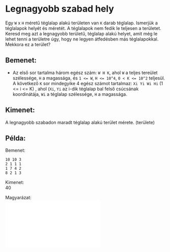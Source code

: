 # Legnagyobb szabad hely  
  
Egy `W` x `H` méretű téglalap alakú területen van `K` darab téglalap. Ismerjük a téglalapok helyét és méretét. A téglalapok nem  fedik le teljesen a területet.  
Keresd meg azt a legnagyobb területű, téglalap alakú helyet, amit még le lehet tenni a területre úgy, hogy ne legyen átfedésben más téglalapokkal. Mekkora ez a terület?  
  
## Bemenet:  
- Az első sor tartalma három egész szám: `W H K`, ahol `W` a teljes tereület szélessége, `H` a magassága, és `1 <= W`, `H <= 10^4`, `0 < K <= 10^2` teljesül.  
A következő `K` sor mindegyike 4 egész számot tartalmaz: `Xi Yi Wi Hi` (1 <= i <= K) , ahol (`Xi`, `Yi` az i-dik téglalap bal felső csúcsának koordinátája, `Wi` a téglalap szélessége, `H` a magassága.  
  
## Kimenet:  
A legnagyobb szabadon maradt téglalap alakú terület mérete. (területe)  
  
## Példa:  
Bemenet:  
```
10 10 3  
2 1 1 1  
1 7 4 2  
8 2 1 3  
```  
Kimenet:  
40  
  
Magyarázat:  
![Rajzban a példa adatok által lefedett és szabadon maradt terület.](readme.md)  
